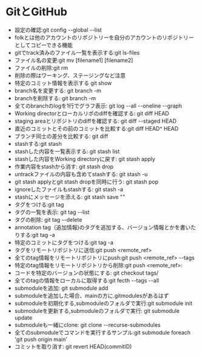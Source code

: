 # GitとGitHub
- 設定の確認:git config --global --list
- folkとは他のアカウントのリポジトリーを自分のアカウントのリポジトリーとしてコピーできる機能
- gitでtrack済みのファイル一覧を表示する:git ls-files
- ファイル名の変更:git mv [filename1] [filename2]
- ファイルの削除:git rm <filename>
- 削除の際はワーキング、ステージングなど注意
- 特定のコミット情報を表示する git show <commitID>
- branch名を変更する: git branch -m <oldname> <newname>
- branchを削除する: git branch -m <branchname>
- 全てのbranchのlogを1行でグラフ表示: git log --all --oneline --graph
- Working directorとローカルリポのdiffを確認する: git diff HEAD
- staging areaとリポジトリのdiffを確認する: git diff --staged HEAD
- 直近のコミットとその前のコミットを比較する:git diff HEAD^ HEAD
- ブランチ同士の差分を比較する: git diff <branchname1> <branchname2>
- stashする:git stash
- stashした内容を一覧表示する: git stash list
- stashした内容をWorking directoryに戻す: git stash apply
- 作業内容をstashから消す: git stash drop
- untrackファイルの内容も含めてstashする: git stash -u
- git stash applyとgit stash dropを同時に行う: git stash pop
- ignoreしたファイルもstashする: git stash -a
- stashにメッセージを添える: git stash save "<message>"
- タグをつける:git tag <tagname>
- タグの一覧を表示: git tag --list
- タグの削除: git tag --delete <tagname>
- annotation tag（追加情報)のタグを追加する、バージョン情報とかを書いたりする:git tag -a <tagname>
- 特定のコミットにタグをつける:git tag -a <tagname> <commitid>
- タグをリモートリポジトリに送信:git push <remote_ref> <tagname>
- 全てのtag情報をリモートリポジトリにpush:git push <remote_ref> --tags
- 特定のtag情報をリモートリポジトリから削除:git push <remote_ref>:<tagname>
- コードを特定のバージョンの状態にする: git checkout tags/<tagname>
- 全てのtagの情報をローカルに取得する:git fecth --tags --all
- submoduleを追加: git submodule add <URL>
- submoduleを追加した場合、mainの方に.gitmodulesがあるはず
- submoduleを初期化する,submoduleのフォルダで実行:git submodule init
- submoduleを更新する,submoduleのフォルダで実行: git submodule update
- submoduleも一緒にclone: git clone --recurse-submodules <url>
- 全てのsubmoduleでコマンドを実行するサンプル:git submodule foreach 'git push origin main'
- コミットを取り消す: git revert HEAD(commitID)
